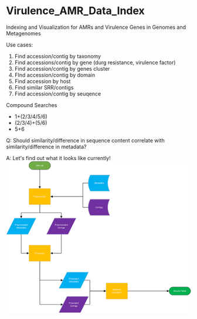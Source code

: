 # Virulence_AMR_Data_Index
Indexing and Visualization for AMRs and Virulence Genes in Genomes and Metagenomes

Use cases:
1. Find accession/contig by taxonomy
2. Find accessions/contig by gene (durg resistance, virulence factor)
3. Find accession/contig by genes cluster
4. FInd accession/contig by domain
5. Find accession by host
6. Find similar SRR/contigs
7. Find accession/contig by seuqence

Compound Searches
* 1+(2/3/4/5/6)
* (2/3/4)+(5/6)
* 5+6 

Q: Should similarity/difference in sequence content correlate with similarity/difference in metadata?

A: Let's find out what it looks like currently!
![Metadata Pipeline](https://raw.githubusercontent.com/NCBI-Hackathons/Virulence_AMR_Data_Index/master/Metadata_accessor.png)

